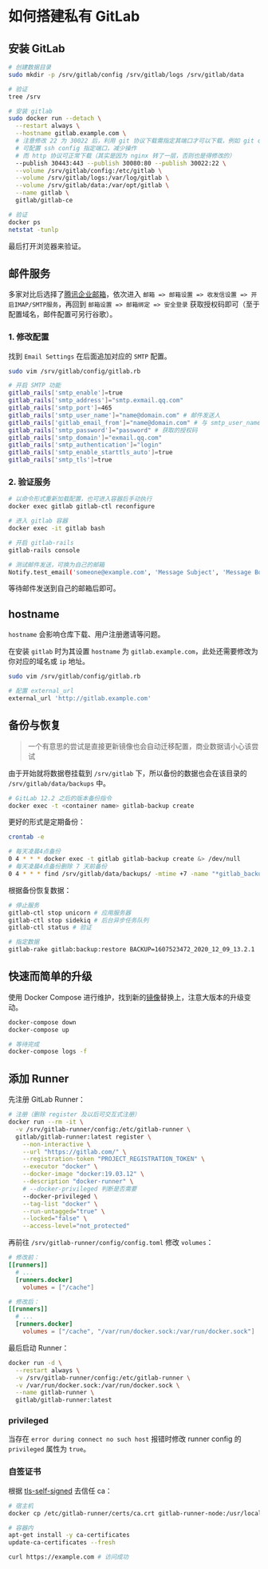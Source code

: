 # 如何搭建私有 GitLab

## 安装 GitLab

```bash
# 创建数据目录
sudo mkdir -p /srv/gitlab/config /srv/gitlab/logs /srv/gitlab/data

# 验证
tree /srv

# 安装 gitlab
sudo docker run --detach \
  --restart always \
  --hostname gitlab.example.com \
  # 注意修改 22 为 30022 后，利用 git 协议下载需指定其端口才可以下载，例如 git clone ssh://git@xxx.gitlab.com:port/.../xxx.git
  # 可配置 ssh config 指定端口，减少操作
  # 而 http 协议可正常下载（其实是因为 nginx 转了一层，否则也是得修改的）
  --publish 30443:443 --publish 30080:80 --publish 30022:22 \
  --volume /srv/gitlab/config:/etc/gitlab \
  --volume /srv/gitlab/logs:/var/log/gitlab \
  --volume /srv/gitlab/data:/var/opt/gitlab \
  --name gitlab \
  gitlab/gitlab-ce

# 验证
docker ps
netstat -tunlp
```

最后打开浏览器来验证。

## 邮件服务

多家对比后选择了[腾讯企业邮箱](https://exmail.qq.com/)，依次进入 `邮箱 => 邮箱设置 => 收发信设置 => 开启IMAP/SMTP服务`，再回到 `邮箱设置 => 邮箱绑定 => 安全登录` 获取授权码即可（至于配置域名，邮件配置可另行谷歌）。

### 1. 修改配置

找到 `Email Settings` 在后面追加对应的 `SMTP` 配置。

```bash
sudo vim /srv/gitlab/config/gitlab.rb

# 开启 SMTP 功能
gitlab_rails['smtp_enable']=true
gitlab_rails['smtp_address']="smtp.exmail.qq.com"
gitlab_rails['smtp_port']=465
gitlab_rails['smtp_user_name']="name@domain.com" # 邮件发送人
gitlab_rails['gitlab_email_from']="name@domain.com" # 与 smtp_user_name 一致
gitlab_rails['smtp_password']="password" # 获取的授权码
gitlab_rails['smtp_domain']="exmail.qq.com"
gitlab_rails['smtp_authentication']="login"
gitlab_rails['smtp_enable_starttls_auto']=true
gitlab_rails['smtp_tls']=true
```

### 2. 验证服务

```bash
# 以命令形式重新加载配置，也可进入容器后手动执行
docker exec gitlab gitlab-ctl reconfigure

# 进入 gitlab 容器
docker exec -it gitlab bash

# 开启 gitlab-rails
gitlab-rails console

# 测试邮件发送，可换为自己的邮箱
Notify.test_email('someone@example.com', 'Message Subject', 'Message Body').deliver_now
```

等待邮件发送到自己的邮箱后即可。

## hostname

`hostname` 会影响仓库下载、用户注册邀请等问题。

在安装 `gitlab` 时为其设置 `hostname` 为 `gitlab.example.com`，此处还需要修改为你对应的域名或 `ip` 地址。

```bash
sudo vim /srv/gitlab/config/gitlab.rb

# 配置 external_url
external_url 'http://gitlab.example.com'
```

## 备份与恢复

> 一个有意思的尝试是直接更新镜像也会自动迁移配置，商业数据请小心该尝试

由于开始就将数据卷挂载到 `/srv/gitlab` 下，所以备份的数据也会在该目录的 `/srv/gitlab/data/backups` 中。

```bash
# GitLab 12.2 之后的版本备份指令
docker exec -t <container name> gitlab-backup create
```

更好的形式是定期备份：

```bash
crontab -e

# 每天凌晨4点备份
0 4 * * * docker exec -t gitlab gitlab-backup create &> /dev/null
# 每天凌晨4点备份删除 7 天前备份
0 4 * * * find /srv/gitlab/data/backups/ -mtime +7 -name "*gitlab_backup.tar" -delete &> /dev/null
```

根据备份恢复数据：

```bash
# 停止服务
gitlab-ctl stop unicorn # 应用服务器
gitlab-ctl stop sidekiq # 后台异步任务队列
gitlab-ctl status # 验证

# 指定数据
gitlab-rake gitlab:backup:restore BACKUP=1607523472_2020_12_09_13.2.1
```

## 快速而简单的升级

使用 Docker Compose 进行维护，找到新的[镜像](https://hub.docker.com/r/gitlab/gitlab-ce/tags)替换上，注意大版本的升级变动。

```sh
docker-compose down
docker-compose up

# 等待完成
docker-compose logs -f
```

## 添加 Runner

先注册 GitLab Runner：

```bash
# 注册（删除 register 及以后可交互式注册）
docker run --rm -it \
  -v /srv/gitlab-runner/config:/etc/gitlab-runner \
  gitlab/gitlab-runner:latest register \
    --non-interactive \
    --url "https://gitlab.com/" \
    --registration-token "PROJECT_REGISTRATION_TOKEN" \
    --executor "docker" \
    --docker-image "docker:19.03.12" \
    --description "docker-runner" \
    # --docker-privileged 判断是否需要
    --docker-privileged \
    --tag-list "docker" \
    --run-untagged="true" \
    --locked="false" \
    --access-level="not_protected"
```

再前往 `/srv/gitlab-runner/config/config.toml` 修改 `volumes`：

``` toml
# 修改前：
[[runners]]
  # ...
  [runners.docker]
    volumes = ["/cache"]

# 修改后：
[[runners]]
  # ...
  [runners.docker]
    volumes = ["/cache", "/var/run/docker.sock:/var/run/docker.sock"]
```

最后启动 Runner：

``` sh
docker run -d \
  --restart always \
  -v /srv/gitlab-runner/config:/etc/gitlab-runner \
  -v /var/run/docker.sock:/var/run/docker.sock \
  --name gitlab-runner \
  gitlab/gitlab-runner:latest
```

### privileged

当存在 `error during connect no such host` 报错时修改 runner config 的 `privileged` 属性为 `true`。

### 自签证书

根据 [tls-self-signed](https://docs.gitlab.com/runner/configuration/tls-self-signed.html) 去信任 ca：

```bash
# 宿主机
docker cp /etc/gitlab-runner/certs/ca.crt gitlab-runner-node:/usr/local/share/ca-certificates/ca.crt

# 容器内
apt-get install -y ca-certificates
update-ca-certificates --fresh

curl https://example.com # 访问成功
```
